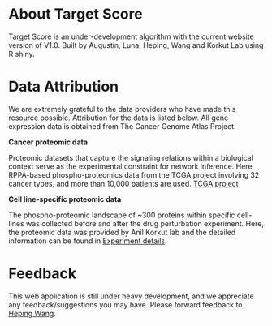 # About Target Score
Target Score is an under-development algorithm with the current website version of V1.0. Built by Augustin, Luna, Heping, Wang and Korkut Lab using R shiny.

# Data Attribution

We are extremely grateful to the data providers who have made this resource possible. Attribution for the data is listed below. All gene expression data is obtained from The Cancer Genome Atlas Project.

**Cancer proteomic data**

Proteomic datasets that capture the signaling relations within a biological context serve as the experimental constraint for network inference. Here, RPPA-based phospho-proteomics data from the TCGA project involving 32 cancer types, and more than 10,000 patients are used. [TCGA project](https://www.cancer.gov/about-nci/organization/ccg/research/structural-genomics/tcga)

**Cell line-specific proteomic data**

The phospho-proteomic landscape of ~300 proteins within specific cell-lines was collected before and after the drug perturbation experiment. Here, the proteomic data was provided by Anil Korkut lab and the detailed information can be found in [Experiment details](https://www.biorxiv.org/content/10.1101/711895v1).


# Feedback

This web application is still under heavy development, and we appreciate any feedback/suggestions you may have. Please forward feedback to [Heping Wang](mailto:HWang29@mdanderson.org).
